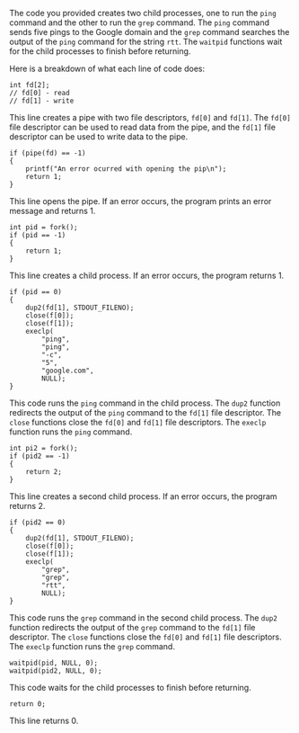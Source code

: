 The code you provided creates two child processes, one to run the `ping` command and the other to run the `grep` command. The `ping` command sends five pings to the Google domain and the `grep` command searches the output of the `ping` command for the string `rtt`. The `waitpid` functions wait for the child processes to finish before returning.

Here is a breakdown of what each line of code does:

```
int fd[2];
// fd[0] - read
// fd[1] - write
```

This line creates a pipe with two file descriptors, `fd[0]` and `fd[1]`. The `fd[0]` file descriptor can be used to read data from the pipe, and the `fd[1]` file descriptor can be used to write data to the pipe.

```
if (pipe(fd) == -1)
{
    printf("An error ocurred with opening the pip\n");
    return 1;
}
```

This line opens the pipe. If an error occurs, the program prints an error message and returns 1.

```
int pid = fork();
if (pid == -1)
{
    return 1;
}
```

This line creates a child process. If an error occurs, the program returns 1.

```
if (pid == 0)
{
    dup2(fd[1], STDOUT_FILENO);
    close(f[0]);
    close(f[1]);
    execlp(
        "ping",
        "ping",
        "-c",
        "5",
        "google.com",
        NULL);
}
```

This code runs the `ping` command in the child process. The `dup2` function redirects the output of the `ping` command to the `fd[1]` file descriptor. The `close` functions close the `fd[0]` and `fd[1]` file descriptors. The `execlp` function runs the `ping` command.

```
int pi2 = fork();
if (pid2 == -1)
{
    return 2;
}
```

This line creates a second child process. If an error occurs, the program returns 2.

```
if (pid2 == 0)
{
    dup2(fd[1], STDOUT_FILENO);
    close(f[0]);
    close(f[1]);
    execlp(
        "grep",
        "grep",
        "rtt",
        NULL);
}
```

This code runs the `grep` command in the second child process. The `dup2` function redirects the output of the `grep` command to the `fd[1]` file descriptor. The `close` functions close the `fd[0]` and `fd[1]` file descriptors. The `execlp` function runs the `grep` command.

```
waitpid(pid, NULL, 0);
waitpid(pid2, NULL, 0);
```

This code waits for the child processes to finish before returning.

```
return 0;
```

This line returns 0.
